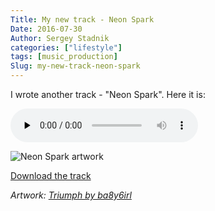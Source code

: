 ```yaml
---
Title: My new track - Neon Spark
Date: 2016-07-30
Author: Sergey Stadnik
categories: ["lifestyle"]
tags: [music_production]
Slug: my-new-track-neon-spark
---
```


I wrote another track - "Neon Spark". Here it is:

<div>
<audio name="Neon Spark" controls "controls" preload="none">
    Your user agent does not support the HTML5 Audio element.
	<source src="https://ozmoroz-pub.s3.amazonaws.com/music/Neon_Spark.m4a" type='audio/mp4'>
</audio>
</div>

![Neon Spark artwork](/images/triumph_by_ba86irl.jpg)

<a href="https://ozmoroz-pub.s3.amazonaws.com/music/Neon_Spark.m4a" download target="_blank">Download the track</a>

*Artwork: [Triumph by ba8y6irl](http://ba8y6irl.deviantart.com/art/Triumph-294267475)*
